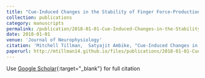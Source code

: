```yaml
---
title: "Cue-Induced Changes in the Stability of Finger Force-Production Tasks Revealed by the Uncontrolled Manifold Analysis"
collection: publications
category: manuscripts
permalink: /publication/2018-01-01-Cue-Induced-Changes-in-the-Stability-of-Finger-Force-Production-Tasks-Revealed-by-the-Uncontrolled-Manifold-Analysis
date: 2018-01-01
venue: 'Journal of Neurophysiology'
citation: 'Mitchell Tillman,  Satyajit Ambike, "Cue-Induced Changes in the Stability of Finger Force-Production Tasks Revealed by the Uncontrolled Manifold Analysis". Journal of Neurophysiology, 2018.'
paperurl: http://mtillman14.github.io/files/publications/2018-01-01-Cue-Induced-Changes-in-the-Stability-of-Finger-Force-Production-Tasks-Revealed-by-the-Uncontrolled-Manifold-Analysis.pdf
---
```

Use [Google Scholar](https://scholar.google.com/scholar?q=Cue+Induced+Changes+in+the+Stability+of+Finger+Force+Production+Tasks+Revealed+by+the+Uncontrolled+Manifold+Analysis){:target="_blank"} for full citation